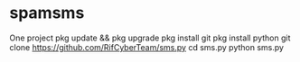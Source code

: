 # spamsms
One project
pkg update && pkg upgrade
pkg install git
pkg install python
git clone https://github.com/RifCyberTeam/sms.py
cd sms.py
python sms.py

